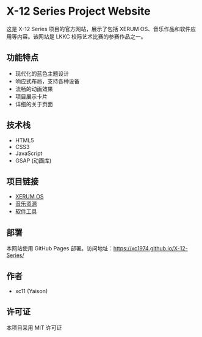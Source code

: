 # X-12 Series Project Website

这是 X-12 Series 项目的官方网站，展示了包括 XERUM OS、音乐作品和软件应用等内容。该网站是 LKKC 校际艺术比赛的参赛作品之一。

## 功能特点

- 现代化的蓝色主题设计
- 响应式布局，支持各种设备
- 流畅的动画效果
- 项目展示卡片
- 详细的关于页面

## 技术栈

- HTML5
- CSS3
- JavaScript
- GSAP (动画库)

## 项目链接

- [XERUM OS](https://github.com/xc1974/X-12-Series/tree/Xerum-OS)
- [音乐资源](https://github.com/xc1974/X-12-Series/tree/Music-used)
- [软件工具](https://github.com/xc1974/X-12-Series/tree/Software)

## 部署

本网站使用 GitHub Pages 部署。访问地址：https://xc1974.github.io/X-12-Series/

## 作者

- xc11 (Yaison)

## 许可证

本项目采用 MIT 许可证 